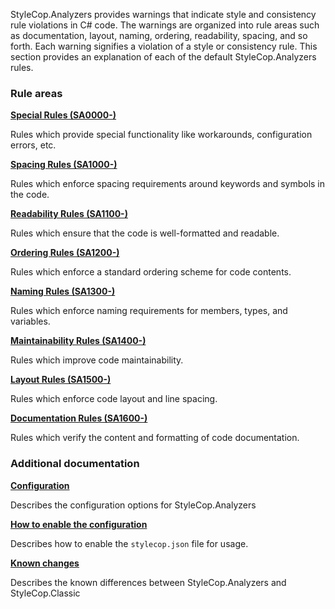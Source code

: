 StyleCop.Analyzers provides warnings that indicate style and consistency rule violations in C# code. The warnings are organized into rule areas such as documentation, layout, naming, ordering, readability, spacing, and so forth. Each warning signifies a violation of a style or consistency rule. This section provides an explanation of each of the default StyleCop.Analyzers rules. 

### Rule areas
**[Special Rules (SA0000-)](documentation/SpecialRules.md)**

Rules which provide special functionality like workarounds, configuration errors, etc.

**[Spacing Rules (SA1000-)](documentation/SpacingRules.md)**

Rules which enforce spacing requirements around keywords and symbols in the code.

**[Readability Rules (SA1100-)](documentation/ReadabilityRules.md)**

Rules which ensure that the code is well-formatted and readable.

**[Ordering Rules (SA1200-)](documentation/OrderingRules.md)**

Rules which enforce a standard ordering scheme for code contents.

**[Naming Rules (SA1300-)](documentation/NamingRules.md)**

Rules which enforce naming requirements for members, types, and variables.

**[Maintainability Rules (SA1400-)](documentation/MaintainabilityRules.md)**

Rules which improve code maintainability.

**[Layout Rules (SA1500-)](documentation/LayoutRules.md)**

Rules which enforce code layout and line spacing.

**[Documentation Rules (SA1600-)](documentation/DocumentationRules.md)**

Rules which verify the content and formatting of code documentation.

### Additional documentation
**[Configuration](documentation/Configuration.md)**

Describes the configuration options for StyleCop.Analyzers

**[How to enable the configuration](documentation/EnableConfiguration.md)**

Describes how to enable the `stylecop.json` file for usage.

**[Known changes](documentation/KnownChanges.md)**

Describes the known differences between StyleCop.Analyzers and StyleCop.Classic
